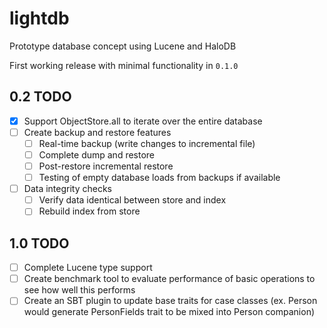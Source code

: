 # lightdb
Prototype database concept using Lucene and HaloDB

First working release with minimal functionality in `0.1.0`

## 0.2 TODO
- [X] Support ObjectStore.all to iterate over the entire database
- [ ] Create backup and restore features
    - [ ] Real-time backup (write changes to incremental file)
    - [ ] Complete dump and restore
    - [ ] Post-restore incremental restore
    - [ ] Testing of empty database loads from backups if available
- [ ] Data integrity checks
    - [ ] Verify data identical between store and index
    - [ ] Rebuild index from store

## 1.0 TODO
- [ ] Complete Lucene type support
- [ ] Create benchmark tool to evaluate performance of basic operations to see how well this performs
- [ ] Create an SBT plugin to update base traits for case classes (ex. Person would generate PersonFields trait to be mixed into Person companion)